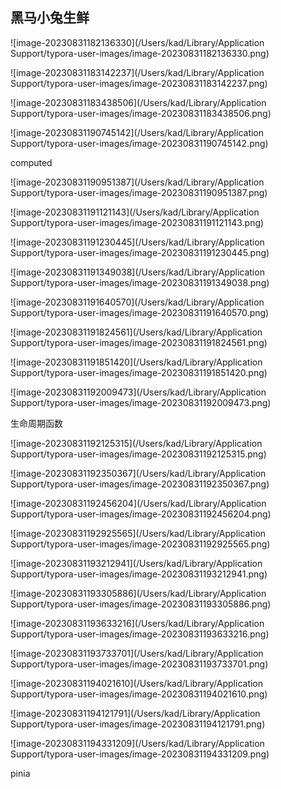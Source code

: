 ## 黑马小兔生鲜

![image-20230831182136330](/Users/kad/Library/Application Support/typora-user-images/image-20230831182136330.png)

![image-20230831183142237](/Users/kad/Library/Application Support/typora-user-images/image-20230831183142237.png)

![image-20230831183438506](/Users/kad/Library/Application Support/typora-user-images/image-20230831183438506.png)

![image-20230831190745142](/Users/kad/Library/Application Support/typora-user-images/image-20230831190745142.png)

computed

![image-20230831190951387](/Users/kad/Library/Application Support/typora-user-images/image-20230831190951387.png)

![image-20230831191121143](/Users/kad/Library/Application Support/typora-user-images/image-20230831191121143.png)

![image-20230831191230445](/Users/kad/Library/Application Support/typora-user-images/image-20230831191230445.png)

![image-20230831191349038](/Users/kad/Library/Application Support/typora-user-images/image-20230831191349038.png)

![image-20230831191640570](/Users/kad/Library/Application Support/typora-user-images/image-20230831191640570.png)

![image-20230831191824561](/Users/kad/Library/Application Support/typora-user-images/image-20230831191824561.png)

![image-20230831191851420](/Users/kad/Library/Application Support/typora-user-images/image-20230831191851420.png)

![image-20230831192009473](/Users/kad/Library/Application Support/typora-user-images/image-20230831192009473.png)

生命周期函数

![image-20230831192125315](/Users/kad/Library/Application Support/typora-user-images/image-20230831192125315.png)

![image-20230831192350367](/Users/kad/Library/Application Support/typora-user-images/image-20230831192350367.png)

![image-20230831192456204](/Users/kad/Library/Application Support/typora-user-images/image-20230831192456204.png)

![image-20230831192925565](/Users/kad/Library/Application Support/typora-user-images/image-20230831192925565.png)

![image-20230831193212941](/Users/kad/Library/Application Support/typora-user-images/image-20230831193212941.png)

![image-20230831193305886](/Users/kad/Library/Application Support/typora-user-images/image-20230831193305886.png)

![image-20230831193633216](/Users/kad/Library/Application Support/typora-user-images/image-20230831193633216.png)

![image-20230831193733701](/Users/kad/Library/Application Support/typora-user-images/image-20230831193733701.png)

![image-20230831194021610](/Users/kad/Library/Application Support/typora-user-images/image-20230831194021610.png)

![image-20230831194121791](/Users/kad/Library/Application Support/typora-user-images/image-20230831194121791.png)

![image-20230831194331209](/Users/kad/Library/Application Support/typora-user-images/image-20230831194331209.png)

pinia

